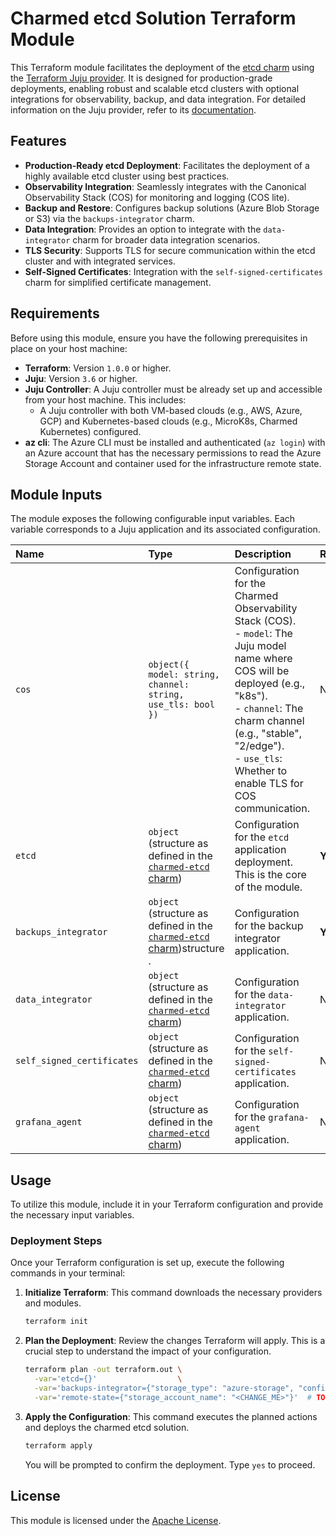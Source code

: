 # Charmed etcd Solution Terraform Module

This Terraform module facilitates the deployment of the [etcd charm](https://charmhub.io/etcd) using the [Terraform Juju provider](https://github.com/juju/terraform-provider-juju/). It is designed for production-grade deployments, enabling robust and scalable etcd clusters with optional integrations for observability, backup, and data integration. For detailed information on the Juju provider, refer to its [documentation](https://registry.terraform.io/providers/juju/juju/latest/docs).

## Features

  * **Production-Ready etcd Deployment**: Facilitates the deployment of a highly available etcd cluster using best practices.
  * **Observability Integration**: Seamlessly integrates with the Canonical Observability Stack (COS) for monitoring and logging (COS lite).
  * **Backup and Restore**: Configures backup solutions (Azure Blob Storage or S3) via the `backups-integrator` charm.
  * **Data Integration**: Provides an option to integrate with the `data-integrator` charm for broader data integration scenarios.
  * **TLS Security**: Supports TLS for secure communication within the etcd cluster and with integrated services.
  * **Self-Signed Certificates**: Integration with the `self-signed-certificates` charm for simplified certificate management.

## Requirements

Before using this module, ensure you have the following prerequisites in place on your host machine:

  * **Terraform**: Version `1.0.0` or higher.
  * **Juju**: Version `3.6` or higher.
  * **Juju Controller**: A Juju controller must be already set up and accessible from your host machine. This includes:
      * A Juju controller with both VM-based clouds (e.g., AWS, Azure, GCP) and Kubernetes-based clouds (e.g., MicroK8s, Charmed Kubernetes) configured. 
  * **az cli**: The Azure CLI must be installed and authenticated (`az login`) with an Azure account that has the necessary permissions to read the Azure Storage Account and container used for the infrastructure remote state.

## Module Inputs

The module exposes the following configurable input variables. Each variable corresponds to a Juju application and its associated configuration.

| Name                       | Type                                                                                                                                                                      | Description                                                                                                                                                                                                                                                           | Required | Default                                          |
| :------------------------- | :------------------------------------------------------------------------------------------------------------------------------------------------------------------------ | :-------------------------------------------------------------------------------------------------------------------------------------------------------------------------------------------------------------------------------------------------------------------- | :------- | :----------------------------------------------- |
| `cos`                      | `object({ model: string, channel: string, use_tls: bool })`                                                                                                               | Configuration for the Charmed Observability Stack (COS). <br> - `model`: The Juju model name where COS will be deployed (e.g., "k8s"). <br> - `channel`: The charm channel (e.g., "stable", "2/edge"). <br> - `use_tls`: Whether to enable TLS for COS communication. | No       | `{model="k8s", channel="2/edge", use_tls=false}` |
| `etcd`                     | `object` (structure as defined in the [`charmed-etcd` charm](https://github.com/canonical/charmed-etcd-operator/blob/3.6/edge/terraform/product/variables.tf))            | Configuration for the `etcd` application deployment. This is the core of the module.                                                                                                                                                                                  | **Yes**  | `n/a`                                            |
| `backups_integrator`       | `object` (structure as defined in the [`charmed-etcd` charm](https://github.com/canonical/charmed-etcd-operator/blob/3.6/edge/terraform/product/variables.tf))structure . | Configuration for the backup integrator application.                                                                                                                                                                                                                  | **Yes**  | `null`                                           |
| `data_integrator`          | `object` (structure as defined in the [`charmed-etcd` charm](https://github.com/canonical/charmed-etcd-operator/blob/3.6/edge/terraform/product/variables.tf))            | Configuration for the `data-integrator` application.                                                                                                                                                                                                                  | No       | `{}`                                             |
| `self_signed_certificates` | `object` (structure as defined in the [`charmed-etcd` charm](https://github.com/canonical/charmed-etcd-operator/blob/3.6/edge/terraform/product/variables.tf))            | Configuration for the `self-signed-certificates` application.                                                                                                                                                                                                         | No       | `{}`                                             |
| `grafana_agent`            | `object` (structure as defined in the [`charmed-etcd` charm](https://github.com/canonical/charmed-etcd-operator/blob/3.6/edge/terraform/product/variables.tf))            | Configuration for the `grafana-agent` application.                                                                                                                                                                                                                    | No       | `{channel = "1/stable"}`                         |


## Usage

To utilize this module, include it in your Terraform configuration and provide the necessary input variables.


### Deployment Steps

Once your Terraform configuration is set up, execute the following commands in your terminal:

1.  **Initialize Terraform**: This command downloads the necessary providers and modules.

    ```bash
    terraform init
    ```

2.  **Plan the Deployment**: Review the changes Terraform will apply. This is a crucial step to understand the impact of your configuration.

    ```bash
    terraform plan -out terraform.out \
      -var='etcd={}'                  \
      -var='backups-integrator={"storage_type": "azure-storage", "config": {"storage-account": "stoacc", "container": "conn"}}' \
      -var='remote-state={"storage_account_name": "<CHANGE_ME>"}'  # TODO change this to the name of the storage_account_name you've been using to store the state
    ```

3.  **Apply the Configuration**: This command executes the planned actions and deploys the charmed etcd solution.

    ```bash
    terraform apply
    ```

    You will be prompted to confirm the deployment. Type `yes` to proceed.

## License

This module is licensed under the [Apache License](../../../LICENSE).

